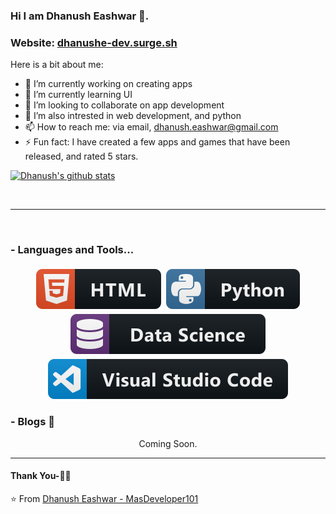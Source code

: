 ### Hi I am Dhanush Eashwar 👋.
### Website: <a href="http://dhanushe-dev.surge.sh/" target="_blank">dhanushe-dev.surge.sh</a>

Here is a bit about me:

- 🔭 I’m currently working on creating apps
- 🌱 I’m currently learning UI
- 👯 I’m looking to collaborate on app development
- 🤔 I’m also intrested in web development, and python
- 📫 How to reach me: via email, dhanush.eashwar@gmail.com
- ⚡ Fun fact: I have created a few apps and games that have been released, and rated 5 stars.

[![Dhanush's github stats](https://github-readme-stats.vercel.app/api?username=DhanushE)](https://github.com/DhanushE/)

<br />

*************

<br />

### - Languages and Tools...

<p align="center">
 <img src="https://raw.githubusercontent.com/8bithemant/8bithemant/master/svg/dev/languages/html.svg" alt="Twitter" style="vertical-align:top; margin:4px"><img src="https://raw.githubusercontent.com/8bithemant/8bithemant/master/svg/dev/languages/python.svg" alt="Twitter" style="vertical-align:top; margin:4px"><img src="https://raw.githubusercontent.com/8bithemant/8bithemant/master/svg/dev/misc/datascience.svg" alt="Twitter" style="vertical-align:top; margin:4px"><img src="https://raw.githubusercontent.com/8bithemant/8bithemant/master/svg/dev/tools/visualstudio_code.svg" alt="Twitter" style="vertical-align:top; margin:4px">

</p>

### - Blogs 🌱

<p align="center">
Coming Soon.
</p>

***********************************

#### Thank You-🙏🏼


 ⭐️ From [Dhanush Eashwar - MasDeveloper101](http://dhanushe-dev.surge.sh])
